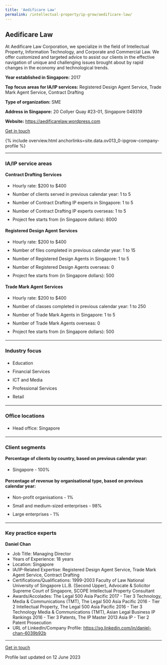 ```yaml
---
title: 'Aedificare Law'
permalink: /intellectual-property/ip-grow/aedificare-law/
---
```


## Aedificare Law

At Aedificare Law Corporation, we specialize in the field of Intellectual Property, Information Technology, and Corporate and Commercial Law. We offer customized and targeted advice to assist our clients in the effective navigation of unique and challenging issues brought about by rapid changes in the economy and technological trends.

<b>Year established in Singapore:</b> 2017

<b>Top focus areas for IA/IP services:</b> Registered Design Agent Service, Trade Mark Agent Service, Contract Drafting

<b>Type of organization:</b> SME

<b>Address in Singapore:</b> 20 Collyer Quay #23-01, Singapore 049319

<b>Website:</b> <a href='https://aedificarelaw.wordpress.com'>https://aedificarelaw.wordpress.com</a>

<a class='btn' href='https://form.gov.sg/643c91c32c363600127058ea' target='_blank' rel='noopener'>Get in touch</a>

{% include overview.html anchorlinks=site.data.ov013_0-ipgrow-company-profile %}

---
<a name='ip-related-service-areas'></a>
### IA/IP service areas

**Contract Drafting Services**

<ul>
<li style='line-height: 27px; margin: 0px 0px !important'>Hourly rate:  $200 to $400</li>
<li style='line-height: 27px; margin: 0px 0px !important'>Number of clients served in previous calendar year: 1 to 5</li>
<li style='line-height: 27px; margin: 0px 0px !important'>Number of Contract Drafting IP experts in Singapore: 1 to 5</li>
<li style='line-height: 27px; margin: 0px 0px !important'>Number of Contract Drafting IP experts overseas: 1 to 5</li>
<li style='line-height: 27px; margin: 0px 0px !important'>Project fee starts from (in Singapore dollars): 8000</li>
</ul>

**Registered Design Agent Services**

<ul>
<li style='line-height: 27px; margin: 0px 0px !important'>Hourly rate: $200 to $400</li>
<li style='line-height: 27px; margin: 0px 0px !important'>Number of files completed in previous calendar year: 1 to 15</li>
<li style='line-height: 27px; margin: 0px 0px !important'>Number of Registered Design Agents in Singapore: 1 to 5</li>
<li style='line-height: 27px; margin: 0px 0px !important'>Number of Registered Design Agents overseas: 0</li>
<li style='line-height: 27px; margin: 0px 0px !important'>Project fee starts from (in Singapore dollars): 500</li>
</ul>

**Trade Mark Agent Services**

<ul>
<li style='line-height: 27px; margin: 0px 0px !important'>Hourly rate:  $200 to $400</li>
<li style='line-height: 27px; margin: 0px 0px !important'>Number of classes completed in previous calendar year: 1 to 250</li>
<li style='line-height: 27px; margin: 0px 0px !important'>Number of Trade Mark Agents in Singapore: 1 to 5</li>
<li style='line-height: 27px; margin: 0px 0px !important'>Number of Trade Mark Agents overseas: 0</li>
<li style='line-height: 27px; margin: 0px 0px !important'>Project fee starts from (in Singapore dollars):  500</li>
</ul>

---
<a name='industry-focus'></a>
### Industry focus

<ul><li style='line-height: 27px; margin: 0px 0px !important'> Education</li><li style='line-height: 27px; margin: 0px 0px !important'>Financial Services</li><li style='line-height: 27px; margin: 0px 0px !important'>ICT and Media</li><li style='line-height: 27px; margin: 0px 0px !important'>Professional Services</li><li style='line-height: 27px; margin: 0px 0px !important'>Retail</li></ul>

---
<a name='office-locations'></a>
### Office locations

<ul><li style='line-height: 27px; margin: 0px 0px !important'> Head office: Singapore</li></ul>

---
<a name='client-segments'></a>
### Client segments

**Percentage of clients by country, based on previous calendar year:**

<ul><li style='line-height: 27px; margin: 0px 0px !important'> Singapore - 100%</li></ul>

**Percentage of revenue by organisational type, based on previous calendar year:**

<ul><li style='line-height: 27px; margin: 0px 0px !important'> Non-profit organisations - 1%</li><li style='line-height: 27px; margin: 0px 0px !important'>Small and medium-sized enterprises - 98%</li><li style='line-height: 27px; margin: 0px 0px !important'>Large enterprises - 1%</li></ul>

---
<a name='key-practice-experts'></a>
### Key practice experts

**Daniel Chan**

- Job Title: Managing Director
- Years of Experience: 18 years
- Location: Singapore
- IA/IP-Related Expertise: Registered Design Agent Service, Trade Mark Agent Service, Contract Drafting
- Certifications/Qualifications: 1999-2003 Faculty of Law National University of Singapore LL.B. (Second Upper), Advocate & Solicitor Supreme Court of Singapore, SCOPE Intellectual Property Consultant
- Awards/Accolades: The Legal 500 Asia Pacific 2017 - Tier 3 Technology, Media & Communications (TMT), The Legal 500 Asia Pacific 2016 - Tier 2 Intellectual Property, The Legal 500 Asia Pacific 2016 - Tier 3 Technology Media & Communications (TMT), Asian Legal Business IP Rankings 2016 - Tier 3 Patents, The IP Master 2013 Asia IP - Tier 2 Patent Prosecution
- URL of LinkedIn/Company Profile: <a href="https://sg.linkedin.com/in/daniel-chan-6039b92b" target="_blank" rel="noopener">https://sg.linkedin.com/in/daniel-chan-6039b92b</a>

---
<p>
<a class='btn' href='https://form.gov.sg/643c91c32c363600127058ea' target='_blank' rel='noopener'>Get in touch</a>
</p>
Profile last updated on 12 June 2023
